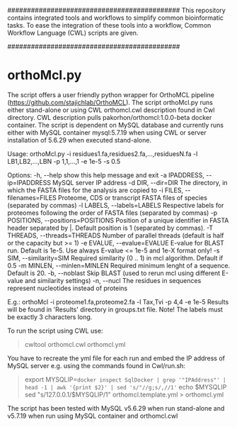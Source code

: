 ############################################
This repository contains integrated tools and workflows to simplify common bioinformatic tasks.
To ease the integration of these tools into a workflow, Common Workflow Language (CWL) scripts are given.

############################################
# orthoMcl.py
The script offers a user friendly python wrapper for OrthoMCL pipeline (https://github.com/stajichlab/OrthoMCL). The script orthoMcl.py runs either stand-alone or using CWL orthomcl.cwl description found in Cwl directory. CWL description pulls pakorhon/orthomcl:1.0.0-beta docker container. The script is dependent on MySQL database and currently runs either with MySQL container mysql:5.7.19 when using CWL or server installation of 5.6.29 when executed stand-alone.

Usage: orthoMcl.py -i residues1.fa,residues2.fa,...,residuesN.fa -l LB1,LB2,...,LBN -p 1,1,...,1 -e 1e-5 -s 0.5

Options:
  -h, --help            show this help message and exit
  -a IPADDRESS, --ip=IPADDRESS
                        MySQL server IP address
  -d DIR, --dir=DIR     The directory, in which the FASTA files for the analysis are copied to
  -i FILES, --filenames=FILES
                        Proteome, CDS or transcript FASTA files of species (separated by commas)
  -l LABELS, --labels=LABELS
                        Respective labels for proteomes following the order of FASTA files (separated by commas)
  -p POSITIONS, --positions=POSITIONS
                        Position of a unique identifier in FASTA header separated by |. Default position is 1 (separated by commas).
  -T THREADS, --threads=THREADS
                        Number of parallel threads (default is half or the capacity but >= 1)
  -e EVALUE, --evalue=EVALUE
                        E-value for BLAST run. Default is 1e-5. Use always E-value <= 1e-5 and 1e-X
                        format only!
  -s SIM, --similarity=SIM
                        Required similarity (0 .. 1) in mcl algorithm. Default if 0.5
  -m MINLEN, --minlen=MINLEN
                        Required minimum lenght of a sequence. Default is 20.
  -b, --noblast         Skip BLAST (used to rerun mcl using different E-value and similarity settings)
  -n, --nucl            The residues in sequences represent nucleotides instead of proteins

E.g.: orthoMcl -i proteome1.fa,proteome2.fa -l Tax,Tvi -p 4,4 -e 1e-5
Results will be found in 'Results' directory in groups.txt file.
Note! The labels must be exactly 3 characters long.

To run the script using CWL use:
> cwltool orthomcl.cwl orthomcl.yml

You have to recreate the yml file for each run and embed the IP address of MySQL server e.g. using the commands found in Cwl/run.sh:
> export MYSQLIP=`docker inspect SqlDocker | grep '"IPAddress"' | head -1 | awk '{print $2}' | sed 's/"//g;s/,//1'`
> echo $MYSQLIP
> sed "s/127.0.0.1/$MYSQLIP/1" orthomcl.template.yml > orthomcl.yml

The script has been tested with MySQL v5.6.29 when run stand-alone and v5.7.19 when run using MySQL container and orthomcl.cwl
